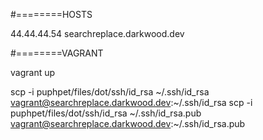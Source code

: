 #========HOSTS

44.44.44.54 searchreplace.darkwood.dev

#========VAGRANT

vagrant up

scp -i puphpet/files/dot/ssh/id_rsa ~/.ssh/id_rsa vagrant@searchreplace.darkwood.dev:~/.ssh/id_rsa
scp -i puphpet/files/dot/ssh/id_rsa ~/.ssh/id_rsa.pub vagrant@searchreplace.darkwood.dev:~/.ssh/id_rsa.pub
